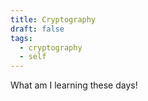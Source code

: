 ```yaml
---
title: Cryptography
draft: false
tags:
  - cryptography
  - self
---
```

 
What am I learning these days!
